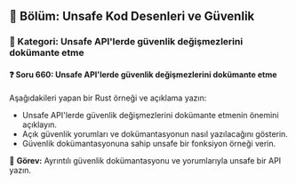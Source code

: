 ## 📘 Bölüm: Unsafe Kod Desenleri ve Güvenlik
### 🔹 Kategori: Unsafe API'lerde güvenlik değişmezlerini dokümante etme
#### ❓ Soru 660: Unsafe API'lerde güvenlik değişmezlerini dokümante etme

Aşağıdakileri yapan bir Rust örneği ve açıklama yazın:

- Unsafe API'lerde güvenlik değişmezlerini dokümante etmenin önemini açıklayın.
- Açık güvenlik yorumları ve dokümantasyonun nasıl yazılacağını gösterin.
- Güvenlik dokümantasyonuna sahip unsafe bir fonksiyon örneği verin.

🔧 **Görev:** Ayrıntılı güvenlik dokümantasyonu ve yorumlarıyla unsafe bir API yazın.
